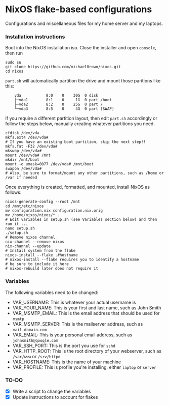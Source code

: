# NixOS flake-based configurations

Configurations and miscellaneous files for my home server and my laptops.

### Installation instructions

Boot into the NixOS installation iso. Close the installer and open `console`, then run

```
sudo su
git clone https://github.com/michael8rown/nixos.git
cd nixos
```

`part.sh` will automatically partition the drive and mount those paritions like this:

```
	vda           8:0    0    30G  0 disk 
	├─vda1        8:1    0     1G  0 part /boot
	├─vda2        8:2    0    25G  0 part /
	└─vda3        8:5    0     4G  0 part [SWAP]
```

If you require a different partition layout, then edit `part.sh` accordingly or follow the steps below, manually creating whatever partitions you need.

```
cfdisk /dev/vda
mkfs.ext4 /dev/vda#
# If you have an existing boot partition, skip the next step!!
mkfs.fat -F32 /dev/vda#
mkswap /dev/vda#
mount /dev/vda# /mnt
mkdir /mnt/boot
mount -o umask=0077 /dev/vda# /mnt/boot
swapon /dev/vda#
# Also, be sure to format/mount any other partitions, such as /home or /var if needed
```

Once everything is created, formatted, and mounted, install NixOS as follows:

```
nixos-generate-config --root /mnt
cd /mnt/etc/nixos
mv configuration.nix configuration.nix.orig
mv /home/nixos/nixos/* .
# Edit variables in setup.sh (see Variables section below) and then run it ...
nano setup.sh
./setup.sh
# Remove nixos channel
nix-channel --remove nixos
nix-channel --update
# Install system from the flake
nixos-install --flake .#hostname
# nixos-install --flake requires you to identify a hostname
# be sure to include it here
# nixos-rebuild later does not require it
```

### Variables

The following variables need to be changed:

- VAR_USERNAME: This is whatever your actual username is
- VAR_YOUR_NAME: This is your first and last name, such as John Smith
- VAR_MSMTP_EMAIL: This is the email address that should be used for `msmtp`
- VAR_MSMTP_SERVER: This is the mailserver address, such as `mail.domain.com`
- VAR_EMAIL: This is your personal email address, such as `johnsmith@qooqle.com`
- VAR_SSH_PORT: This is the port you use for `sshd`
- VAR_HTTP_ROOT: This is the root directory of your webserver, such as `/var/www` or `/srv/httpd`
- VAR_HOSTNAME: This is the name of your machine
- VAR_PROFILE: This is profile you're installing, either `laptop` or `server`

### TO-DO

- [x] Write a script to change the variables
- [x] Update instructions to account for flakes
